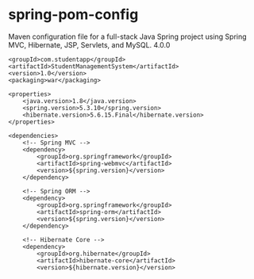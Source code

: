 # spring-pom-config
Maven configuration file for a full-stack Java Spring project using Spring MVC, Hibernate, JSP, Servlets, and MySQL.
<project xmlns="http://maven.apache.org/POM/4.0.0"
         xmlns:xsi="http://www.w3.org/2001/XMLSchema-instance"
         xsi:schemaLocation="http://maven.apache.org/POM/4.0.0 
                             http://maven.apache.org/xsd/maven-4.0.0.xsd">
    <modelVersion>4.0.0</modelVersion>

    <groupId>com.studentapp</groupId>
    <artifactId>StudentManagementSystem</artifactId>
    <version>1.0</version>
    <packaging>war</packaging>

    <properties>
        <java.version>1.8</java.version>
        <spring.version>5.3.10</spring.version>
        <hibernate.version>5.6.15.Final</hibernate.version>
    </properties>

    <dependencies>
        <!-- Spring MVC -->
        <dependency>
            <groupId>org.springframework</groupId>
            <artifactId>spring-webmvc</artifactId>
            <version>${spring.version}</version>
        </dependency>

        <!-- Spring ORM -->
        <dependency>
            <groupId>org.springframework</groupId>
            <artifactId>spring-orm</artifactId>
            <version>${spring.version}</version>
        </dependency>

        <!-- Hibernate Core -->
        <dependency>
            <groupId>org.hibernate</groupId>
            <artifactId>hibernate-core</artifactId>
            <version>${hibernate.version}</version>
